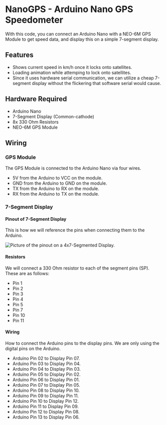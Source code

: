 # NanoGPS - Arduino Nano GPS Speedometer
With this code, you can connect an Arduino Nano with a NEO-6M GPS Module to get speed data, and display this on a simple 7-segment display.

## Features
- Shows current speed in km/h once it locks onto satellites.
- Loading animation while attemping to lock onto satellites.
- Since it uses hardware serial communication, we can utilize a cheap 7-segment display without the flickering that software serial would cause.

## Hardware Required
- Arduino Nano 
- 7-Segment Display (Common-cathode)
- 8x 330 Ohm Resistors
- NEO-6M GPS Module

## Wiring
### GPS Module
The GPS Module is connected to the Arduino Nano via four wires. 
- 5V from the Arduino to VCC on the module.
- GND from the Arduino to GND on the module.
- TX from the Arduino to RX on the module.
- RX from the Arduino to TX on the module.
### 7-Segment Display
#### Pinout of 7-Segment Display
This is how we will reference the pins when connecting them to the Arduino.


![Picture of the pinout on a 4x7-Segmented Display.](https://github.com/simonliii/NanoGPS/assets/18261239/567cfaec-05b5-45c7-86c9-c068eccd28fb)

#### Resistors
We will connect a 330 Ohm resistor to each of the segment pins (SP). These are as follows:
- Pin 1
- Pin 2
- Pin 3
- Pin 4
- Pin 5
- Pin 7
- Pin 10
- Pin 11


#### Wiring
How to connect the Arduino pins to the display pins. We are only using the digital pins on the Arduino.

- Arduino Pin 02 to Display Pin 07.
- Arduino Pin 03 to Display Pin 04.
- Arduino Pin 04 to Display Pin 03.
- Arduino Pin 05 to Display Pin 02.
- Arduino Pin 06 to Display Pin 01.
- Arduino Pin 07 to Display Pin 05.
- Arduino Pin 08 to Display Pin 10.
- Arduino Pin 09 to Display Pin 11.
- Arduino Pin 10 to Display Pin 12.
- Arduino Pin 11 to Display Pin 09.
- Arduino Pin 12 to Display Pin 08.
- Arduino Pin 13 to Display Pin 06.

